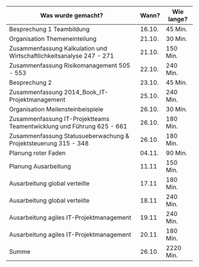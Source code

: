 ﻿Was wurde gemacht? | Wann? | Wie lange?
--- | --- | ---
Besprechung 1 Teambildung |	16.10. |	45 Min.
Organisation Themeneinteilung |	21.10. |	30 Min.
Zusammenfassung Kalkulation und Wirtschaftlichkeitsanalyse 247 - 271 |	21.10. |	150 Min.
Zusammenfassung Risikomanagement 505 - 553 |	22.10. |	240 Min.
Besprechung 2 |	23.10. |	45 Min.
Zusammenfassung 2014_Book_IT-Projektmanagement | 25.10. |	240 Min.
Organisation Meilensteinbeispiele 	|26.10. |	30 Min.
Zusammenfassung IT-Projektteams Teamentwicklung und Führung 625 - 661 |	26.10. |	180 Min.
Zusammenfassung Statusueberwachung & Projektsteuerung 315 - 348 |	26.10. |	180 Min.
Planung roter Faden |	04.11. |	90 Min.
Planung Ausarbeitung | 11.11 | 150 Min.
Ausarbeitung global verteilte | 17.11 | 180 Min.
Ausarbeitung global verteilte | 18.11 | 240 Min.
Ausarbeitung agiles IT-Projektmanagement | 19.11 | 240 Min.
Ausarbeitung agiles IT-Projektmanagement | 20.11 | 180 Min.
Summe |	26.10. |	2220 Min.
